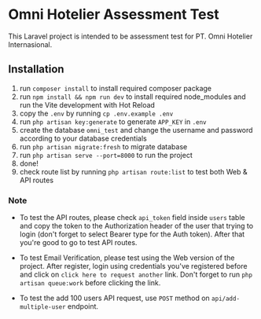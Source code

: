 
# Omni Hotelier Assessment Test

This Laravel project is intended to be assessment test for PT. Omni Hotelier Internasional.

## Installation

1. run `composer install` to install required composer package
2. run `npm install && npm run dev` to install required node_modules and run the Vite development with Hot Reload
3. copy the `.env` by running `cp .env.example .env`
4. run `php artisan key:generate` to generate `APP_KEY` in `.env`
5. create the database `omni_test` and change the username and password according to your database credentials
6. run `php artisan migrate:fresh` to migrate database
7. run `php artisan serve --port=8000` to run the project
8. done!
9. check route list by running `php artisan route:list` to test both Web & API routes

### Note
- To test the API routes, please check `api_token` field inside `users` table and copy the token to the Authorization header of the user that trying to login (don't forget to select Bearer type for the Auth token). After that you're good to go to test API routes.

- To test Email Verification, please test using the Web version of the project. After register, login using credentials you've registered before and click on `click here to request another` link. Don't forget to run `php artisan queue:work` before clicking the link.

- To test the add 100 users API request, use `POST` method on `api/add-multiple-user` endpoint.

